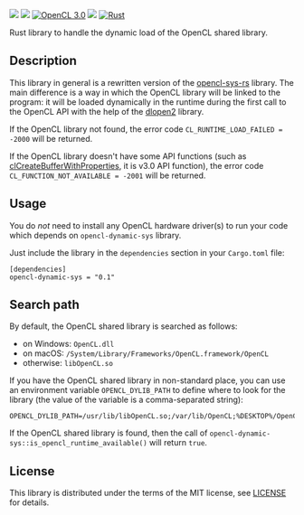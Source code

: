 [![](https://img.shields.io/crates/v/opencl-dynamic-sys.svg)](https://crates.io/crates/opencl-dynamic-sys)
[![](https://docs.rs/opencl-dynamic-sys/badge.svg)](https://docs.rs/opencl-dynamic-sys/)
[![OpenCL 3.0](https://img.shields.io/badge/OpenCL-3.0-blue.svg)](https://www.khronos.org/registry/OpenCL/)
[![](https://img.shields.io/badge/License-MIT-brightgreen.svg)](https://github.com/passware/opencl-dynamic-sys-rs/blob/main/LICENSE)
[![Rust](https://github.com/passware/opencl-dynamic-sys-rs/actions/workflows/rust.yml/badge.svg)](https://github.com/passware/opencl-dynamic-sys-rs/actions)

Rust library to handle the dynamic load of the OpenCL shared library.

## Description

This library in general is a rewritten version of the [opencl-sys-rs](https://github.com/kenba/opencl-sys-rs) library.
The main difference is a way in which the OpenCL library will be linked to the program:
it will be loaded dynamically in the runtime during the first call to the OpenCL API with the help of the
[dlopen2](https://github.com/OpenByteDev/dlopen2) library.

If the OpenCL library not found, the error code `CL_RUNTIME_LOAD_FAILED = -2000` will be returned.

If the OpenCL library doesn't have some API functions
(such as [clCreateBufferWithProperties](https://registry.khronos.org/OpenCL/sdk/3.0/docs/man/html/clCreateBuffer.html),
it is v3.0 API function), the error code `CL_FUNCTION_NOT_AVAILABLE = -2001` will be returned.

## Usage

You do *not* need to install any OpenCL hardware driver(s) to run your code which depends on `opencl-dynamic-sys` library.

Just include the library in the `dependencies` section in your `Cargo.toml` file:
```
[dependencies]
opencl-dynamic-sys = "0.1"
```

## Search path

By default, the OpenCL shared library is searched as follows:

- on Windows: `OpenCL.dll`
- on macOS: `/System/Library/Frameworks/OpenCL.framework/OpenCL`
- otherwise: `libOpenCL.so`

If you have the OpenCL shared library in non-standard place, you can use an environment variable `OPENCL_DYLIB_PATH`
to define where to look for the library (the value of the variable is a comma-separated string):
```
OPENCL_DYLIB_PATH=/usr/lib/libOpenCL.so;/var/lib/OpenCL;%DESKTOP%/OpenCL.dll
```

If the OpenCL shared library is found, then the call of `opencl-dynamic-sys::is_opencl_runtime_available()` will return `true`.

## License
This library is distributed under the terms of the MIT license, see [LICENSE](https://github.com/passware/opencl-dynamic-sys-rs/blob/main/LICENSE) for details.
